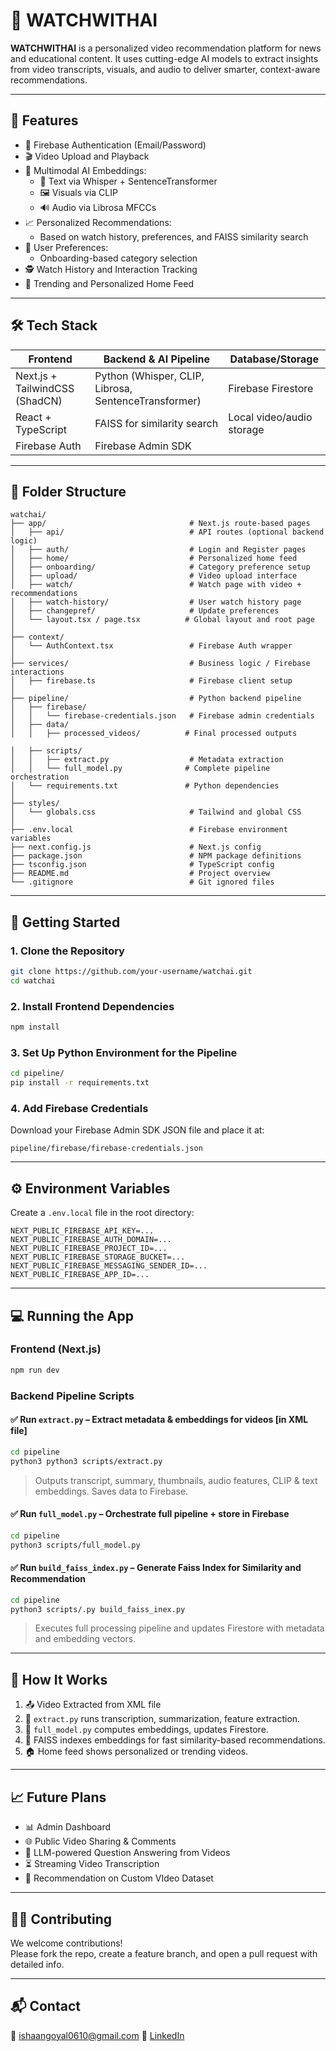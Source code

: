 # 🎥 WATCHWITHAI

**WATCHWITHAI** is a personalized video recommendation platform for news and educational content. It uses cutting-edge AI models to extract insights from video transcripts, visuals, and audio to deliver smarter, context-aware recommendations.

---

## 🚀 Features

- 🔐 Firebase Authentication (Email/Password)
- 🎬 Video Upload and Playback 
- 🧠 Multimodal AI Embeddings:
  - 📄 Text via Whisper + SentenceTransformer
  - 🖼️ Visuals via CLIP
  - 🔊 Audio via Librosa MFCCs
- 📈 Personalized Recommendations:
  - Based on watch history, preferences, and FAISS similarity search
- 🧩 User Preferences:
  - Onboarding-based category selection
- 🕵️ Watch History and Interaction Tracking
- 🔎 Trending and Personalized Home Feed

---

## 🛠️ Tech Stack

| Frontend             | Backend & AI Pipeline            | Database/Storage       |
|----------------------|----------------------------------|-------------------------|
| Next.js + TailwindCSS (ShadCN) | Python (Whisper, CLIP, Librosa, SentenceTransformer) | Firebase Firestore      |
| React + TypeScript   | FAISS for similarity search      | Local video/audio storage |
| Firebase Auth        | Firebase Admin SDK               |                         |

---

## 📁 Folder Structure

```
watchai/
├── app/                                # Next.js route-based pages
│   ├── api/                            # API routes (optional backend logic)
│   ├── auth/                           # Login and Register pages
│   ├── home/                           # Personalized home feed
│   ├── onboarding/                     # Category preference setup
│   ├── upload/                         # Video upload interface
│   ├── watch/                          # Watch page with video + recommendations
│   ├── watch-history/                  # User watch history page
│   ├── changepref/                     # Update preferences
│   └── layout.tsx / page.tsx          # Global layout and root page
│
├── context/
│   └── AuthContext.tsx                 # Firebase Auth wrapper
│
├── services/                           # Business logic / Firebase interactions
│   ├── firebase.ts                     # Firebase client setup
│
├── pipeline/                           # Python backend pipeline
│   ├── firebase/
│   │   └── firebase-credentials.json   # Firebase admin credentials
│   ├── data/
│   │   ├── processed_videos/          # Final processed outputs

│   ├── scripts/
│   │   ├── extract.py                  # Metadata extraction
│   │   └── full_model.py              # Complete pipeline orchestration
│   └── requirements.txt               # Python dependencies
│
├── styles/
│   └── globals.css                     # Tailwind and global CSS
│
├── .env.local                          # Firebase environment variables
├── next.config.js                      # Next.js config
├── package.json                        # NPM package definitions
├── tsconfig.json                       # TypeScript config
├── README.md                           # Project overview
└── .gitignore                          # Git ignored files

```

---

## 🔧 Getting Started

### 1. Clone the Repository

```bash
git clone https://github.com/your-username/watchai.git
cd watchai
```

### 2. Install Frontend Dependencies

```bash
npm install
```

### 3. Set Up Python Environment for the Pipeline

```bash
cd pipeline/
pip install -r requirements.txt
```

### 4. Add Firebase Credentials

Download your Firebase Admin SDK JSON file and place it at:

```
pipeline/firebase/firebase-credentials.json
```

---

## ⚙️ Environment Variables

Create a `.env.local` file in the root directory:

```env
NEXT_PUBLIC_FIREBASE_API_KEY=...
NEXT_PUBLIC_FIREBASE_AUTH_DOMAIN=...
NEXT_PUBLIC_FIREBASE_PROJECT_ID=...
NEXT_PUBLIC_FIREBASE_STORAGE_BUCKET=...
NEXT_PUBLIC_FIREBASE_MESSAGING_SENDER_ID=...
NEXT_PUBLIC_FIREBASE_APP_ID=...
```

---

## 💻 Running the App

### Frontend (Next.js)

```bash
npm run dev
```

### Backend Pipeline Scripts

#### ✅ Run `extract.py` – Extract metadata & embeddings for videos [in XML file]

```bash
cd pipeline
python3 python3 scripts/extract.py   
```

> Outputs transcript, summary, thumbnails, audio features, CLIP & text embeddings. Saves data to Firebase.

#### ✅ Run `full_model.py` – Orchestrate full pipeline + store in Firebase

```bash
cd pipeline
python3 scripts/full_model.py 
```

#### ✅ Run `build_faiss_index.py` – Generate Faiss Index for Similarity and Recommendation

```bash
cd pipeline
python3 scripts/.py build_faiss_inex.py
```

> Executes full processing pipeline and updates Firestore with metadata and embedding vectors.

---

## 🧠 How It Works

1. 📤 Video Extracted from XML file
2. 🧾 `extract.py` runs transcription, summarization, feature extraction.
3. 🧠 `full_model.py` computes embeddings, updates Firestore.
4. 🔁 FAISS indexes embeddings for fast similarity-based recommendations.
5. 🏠 Home feed shows personalized or trending videos.

---

## 📈 Future Plans

- 📊 Admin Dashboard
- 🌐 Public Video Sharing & Comments
- 🤖 LLM-powered Question Answering from Videos
- ⏳ Streaming Video Transcription
- 🤖 Recommendation on Custom VIdeo Dataset

---

## 👨‍💻 Contributing

We welcome contributions!  
Please fork the repo, create a feature branch, and open a pull request with detailed info.

---

## 📬 Contact

📧 ishaangoyal0610@gmail.com
🔗 [LinkedIn]([https://www.linkedin.com/in/your-link](https://www.linkedin.com/in/ishaan-goyal10/))  

